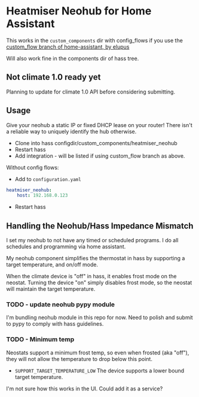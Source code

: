 # Heatmiser Neohub for Home Assistant

This works in the `custom_components` dir with config_flows if you use the
[custom_flow branch of home-assistant, by elupus](https://github.com/elupus/home-assistant/commits/custom_flow)

Will also work fine in the components dir of hass tree.

## Not climate 1.0 ready yet

Planning to update for climate 1.0  API before considering submitting.


## Usage

Give your neohub a static IP or fixed DHCP lease on your router!
There isn't a reliable way to uniquely identify the hub otherwise.


* Clone into hass configdir/custom\_components/heatmiser\_neohub
* Restart hass
* Add integration - will be listed if using custom_flow branch as above.


Without config flows:
* Add to `configuration.yaml`
```yaml
heatmiser_neohub:
    host: 192.168.0.123
```
* Restart hass


## Handling the Neohub/Hass Impedance Mismatch 

I set my neohub to not have any timed or scheduled programs.
I do all schedules and programming via home assistant.

My neohub component simplifies the thermostat in hass by supporting a target
temperature, and on/off mode.

When the climate device is "off" in hass, it enables frost mode on the neostat.
Turning the device "on" simply disables frost mode, so the neostat will maintain
the target temperature.

### TODO - update neohub pypy module

I'm bundling neohub module in this repo for now. Need to polish and submit
to pypy to comply with hass guidelines.

### TODO - Minimum temp

Neostats support a minimum frost temp, so even when frosted (aka "off"), they
will not allow the temperature to drop below this point.

* `SUPPORT_TARGET_TEMPERATURE_LOW` The device supports a lower bound target temperature.

I'm not sure how this works in the UI. Could add it as a service?

